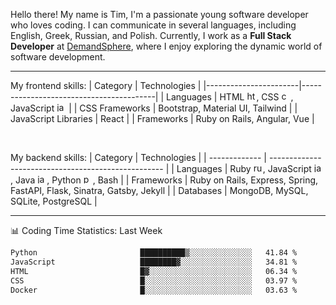 <!--<div align="center">

[![Typing SVG](https://readme-typing-svg.demolab.com?font=Fira+Code&size=17&pause=1000&color=8B4513&center=true&vCenter=true&repeat=false&width=750&lines=%22The+journey+of+a+thousand+miles+begins+with+a+single+step.%22++-+Laozi)](https://git.io/typing-svg)

</div>-->

Hello there! My name is Tim, I'm a passionate young software developer who loves coding. I can communicate in several languages, including English, Greek, Russian, and Polish. Currently, I work as a **Full Stack Developer** at [DemandSphere](https://www.demandsphere.com/), where I enjoy exploring the dynamic world of software development.

---

<div>

My frontend skills:
| Category | Technologies |
|-----------------------|-----------------------------------------|
| Languages | HTML <img src="https://cdn.jsdelivr.net/gh/devicons/devicon/icons/html5/html5-original.svg" height="15" alt="html5 logo"  />, CSS <img src="https://cdn.jsdelivr.net/gh/devicons/devicon/icons/css3/css3-original.svg" height="15" alt="css3 logo"  />, JavaScript <img src="https://cdn.jsdelivr.net/gh/devicons/devicon/icons/javascript/javascript-original.svg" height="15" alt="javascript logo"  /> |
| CSS Frameworks | Bootstrap, Material UI, Tailwind |
| JavaScript Libraries | React |
| Frameworks | Ruby on Rails, Angular, Vue |

<br/>

My backend skills:
| Category | Technologies |
| ------------- | --------------------------------------------------- |
| Languages | Ruby <img src="https://cdn.jsdelivr.net/gh/devicons/devicon/icons/ruby/ruby-original.svg" height="15" alt="ruby logo"  />, JavaScript <img src="https://cdn.jsdelivr.net/gh/devicons/devicon/icons/javascript/javascript-original.svg" height="15" alt="javascript logo"  />, Java <img src="https://cdn.jsdelivr.net/gh/devicons/devicon/icons/java/java-original.svg" height="15" alt="java logo"  />, Python <img src="https://cdn.jsdelivr.net/gh/devicons/devicon/icons/python/python-original.svg" height="15" alt="python logo"  />, Bash |
| Frameworks | Ruby on Rails, Express, Spring, FastAPI, Flask, Sinatra, Gatsby, Jekyll |
| Databases | MongoDB, MySQL, SQLite, PostgreSQL |

</div>

---

<div id="skills" align="center">
<!--       <img class="img" src="https://raw.githubusercontent.com/talmkg/github-stats/master/generated/overview.svg#gh-dark-mode-only"/>
      <img class="img" src="https://raw.githubusercontent.com/talmkg/github-stats/master/generated/languages.svg#gh-dark-mode-only"/>
      <img class="img" src="https://raw.githubusercontent.com/talmkg/github-stats/master/generated/overview.svg#gh-light-mode-only"/>
      <img class="img" src="https://raw.githubusercontent.com/talmkg/github-stats/master/generated/languages.svg#gh-light-mode-only"/> -->

<!-- ![](http://github-profile-summary-cards.vercel.app/api/cards/stats?username=talmkg&theme=moltack) ![](http://github-profile-summary-cards.vercel.app/api/cards/productive-time?username=talmkg&theme=moltack&utcOffset=8) -->

</div>

📊 Coding Time Statistics: Last Week
<!--START_SECTION:waka-->

```txt
Python                       ██████████▒░░░░░░░░░░░░░░   41.84 %
JavaScript                   ████████▓░░░░░░░░░░░░░░░░   34.81 %
HTML                         █▓░░░░░░░░░░░░░░░░░░░░░░░   06.34 %
CSS                          █░░░░░░░░░░░░░░░░░░░░░░░░   03.97 %
Docker                       █░░░░░░░░░░░░░░░░░░░░░░░░   03.63 %
```

<!--END_SECTION:waka-->

<!--
---
<div align="center">
      <img src="https://i.pinimg.com/736x/58/fa/48/58fa48ad5263beafc161999eb68341da.jpg"  width="33%"/>
      <img src="https://i.pinimg.com/564x/aa/f3/37/aaf33792278d25c0c30f7f83555597b8.jpg"  width="33%"/>
      <img src="https://i.pinimg.com/736x/ed/b0/c0/edb0c004ba777032488f5067218df68e.jpg"  width="33%"/>
</div>-->
